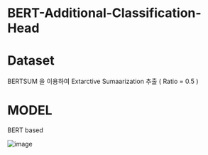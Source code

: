 # BERT-Additional-Classification-Head


# Dataset 

BERTSUM 을 이용하여 Extarctive Sumaarization 추출 ( Ratio = 0.5 ) 


# MODEL  

BERT based

![image](https://user-images.githubusercontent.com/76906638/168416916-a7db8a84-81ca-49e8-83f0-36d8b6557917.png)

